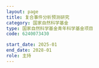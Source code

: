 ```yaml
---
layout: page
title: 复合事件分析预测研究
category: 国家自然科学基金
type: 国家自然科学基金青年科学基金项目
code: 6240073430

start_date: 2025-01
end_date: 2028-01
role: 主持
---
```

